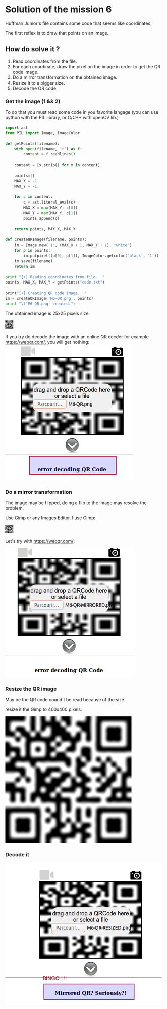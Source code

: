 # Solution of the mission 6
Huffman Junior's file contains some code that seems like coordinates.

The first reflex is to draw that points on an image.

## How do solve it ?
1. Read coordinates from the file.
1. For each coordinate, draw the pixel on the image in order to get the QR code image.
1. Do a mirror transformation on the obtained image.
1. Resize it to a bigger size.
1. Decode the QR code.

### Get the image (1 && 2)
To do that you must read some code in you favorite langage (you can use python with the PIL library, or C/C++ with openCV lib.)
```python
import ast
from PIL import Image, ImageColor

def getPoints(filename):
    with open(filename, 'r') as f:
        content = f.readlines()

    content = [x.strip() for x in content]

    points=[]
    MAX_X = -1
    MAX_Y = -1;

    for c in content:
        c = ast.literal_eval(c)
        MAX_X = max(MAX_Y, c[0])
        MAX_Y = max(MAX_Y, c[1])
        points.append(c)

    return points, MAX_X, MAX_Y

def createQRImage(filename, points):
    im = Image.new('1', (MAX_X + 1, MAX_Y + 1), "white")
    for p in points:
        im.putpixel((p[0], p[1]), ImageColor.getcolor('black', '1'))
    im.save(filename)
    return im

print "[+] Reading coordinates from file..."
points, MAX_X, MAX_Y = getPoints("code.txt")

print"[+] Creating QR code image..."
im = createQRImage('M6-QR.png', points)
print "\t'M6-QR.png' created.";
```

The obtained image is 25x25 pixels size:


![QR code](M6-QR.png)

If you try do decode the image with an online QR decder for example https://webqr.com/, you will get nothing:
![error1](/m6/images/webqr-err1.png)

### Do a mirror transformation
The image may be flipped, doing a flip to the image may resolve the problem. 

Use Gimp or any Images Editor. I use Gimp:

![Mirrored QR](/m6/images/M6-QR-MIRRORED.png)


Let's try with https://webqr.com/:

![error2](/m6/images/webqr-err2.png)


### Resize the QR image
May be the QR code cound't be read because of the size.

resize it the Gimp to 400x400 pixels:

![resized](/m6/images/M6-QR-RESIZED.png)


### Decode it

![decoded](/m6/images/ANSWER.png)
